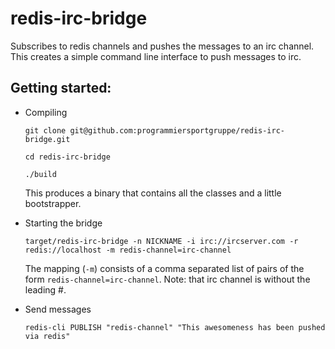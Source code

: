 
# redis-irc-bridge

Subscribes to redis channels and pushes the messages to an irc channel.
This creates a simple command line interface to push messages to irc.

## Getting started:

* Compiling

    ~~~{.bash}
    git clone git@github.com:programmiersportgruppe/redis-irc-bridge.git

    cd redis-irc-bridge

    ./build
    ~~~

    This produces a binary that contains all the classes and a little bootstrapper.


*  Starting the bridge

    `target/redis-irc-bridge -n NICKNAME -i irc://ircserver.com -r redis://localhost -m redis-channel=irc-channel`

    The mapping (`-m`) consists of a comma separated list of pairs of the form `redis-channel=irc-channel`. Note: that irc channel
    is without the leading #.

* Send messages

    `redis-cli PUBLISH "redis-channel" "This awesomeness has been pushed via redis"`
